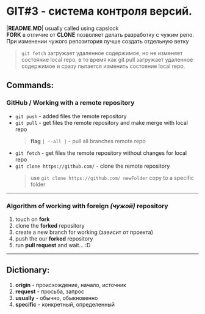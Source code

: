 GIT#3 - система контроля версий.
=====================================
|**README.MD**| usually called using capslock\
**FORK** в отличие от **CLONE** позволяет делать разработку с чужим репо.\
При изменении чужого репозитория лучше создать отдельную ветку
>`git fetch` загружает удаленное содержимое, но не изменяет состояние local repo, в то время как git pull загружает удаленное содержимое и сразу пытается изменить состояние local repo.
## Commands:
### GitHub / Working with a remote repository
- `git push` - added files the remote repository
- `git pull` - get files the remote repository and make merge with local repo
    >**flag** `| --all |` - pull all branches remote repo
- `git fetch` - get files the remote repository without changes for local repo
- `git clone https://github.com/` - clone the remote repository
    >use `git clone https://github.com/ newFolder` copy to a specific folder
-------------------------------------------------
### Algorithm of working with foreign _(чужой)_ repository 
1. touch on **fork** 
2. clone the **forked** repository
3. create a new branch for working (зависит от проекта)
4. push the our **forked** repository
5. run **pull request** and wait... :D
---
## Dictionary:
1. **origin** - происхождение, начало, источник
2. **request** - просьба, запрос
3. **usually** - обычно, обыкновенно
4. **specific** - конкретный, определенный